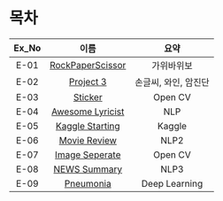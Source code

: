 # 목차

|Ex_No|이름|요약|
|:------:|:---:|:---:|
|E-01|[RockPaperScissor](https://github.com/youngchurl/EXPLORATION/blob/main/%5BE-01%5DRockscissorPaper/%5BE-01%5DRockPaperScissor.ipynb)|가위바위보|
|E-02|[Project 3](https://github.com/youngchurl/EXPLORATION/blob/main/%5BE-02%5D%20Project%203/%5BE-02%5D%20Project%203.ipynb)|손글씨, 와인, 암진단|
|E-03|[Sticker](https://github.com/youngchurl/EXPLORATION/blob/main/%5BE-03%5D%20Sticker/%5BE-03%5D%20Sticker.ipynb)|Open CV|
|E-04|[Awesome Lyricist](https://github.com/youngchurl/EXPLORATION/blob/main/%5BE-04%5D%20Awesome%20lyricist/%5BE-04%5D%20Awesome%20lyricist.ipynb)|NLP|
|E-05|[Kaggle Starting](https://github.com/youngchurl/EXPLORATION/blob/main/%5BE-05%5D%20Kaggle%20Starting/%5BE-05%5D%20Kaggle%20Starting.ipynb)|Kaggle|
|E-06|[Movie Review](https://github.com/youngchurl/EXPLORATION/blob/main/%5BE-06%5D%20Movie%20Review/%5BE-06%5D%20Movie%20Review%20(1).ipynb)|NLP2|
|E-07|[Image Seperate](https://github.com/youngchurl/EXPLORATION/blob/main/%5BE-07%5D%20Image%20Seperate/%5BE-07%5D%20Image%20seperate%20(1).ipynb)|Open CV|
|E-08|[NEWS Summary](https://github.com/youngchurl/EXPLORATION/blob/main/%5BE-08%5D%20NEWS%20Summary/%5BE-08%5D%20NEWS%20Summary.ipynb)|NLP3|
|E-09|[Pneumonia](https://github.com/youngchurl/EXPLORATION/blob/main/%5BE-09%5D%20Pneumonia/%5BE-09%5D%20Pneumonia.ipynb)|Deep Learning|
